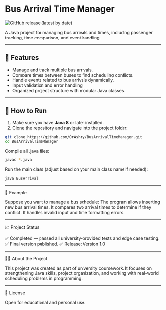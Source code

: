 # Bus Arrival Time Manager

![GitHub release (latest by date)](https://img.shields.io/github/v/release/OrAshry/BusArrivalTimeManager)

A Java project for managing bus arrivals and times, including passenger tracking, time comparison, and event handling.

---

## 📂 Features

- Manage and track multiple bus arrivals.
- Compare times between buses to find scheduling conflicts.
- Handle events related to bus arrivals dynamically.
- Input validation and error handling.
- Organized project structure with modular Java classes.

---

## 🚀 How to Run

1. Make sure you have **Java 8** or later installed.
2. Clone the repository and navigate into the project folder:

```bash
git clone https://github.com/OrAshry/BusArrivalTimeManager.git
cd BusArrivalTimeManager
```

Compile all .java files:
```bash
javac *.java
```
Run the main class (adjust based on your main class name if needed):
```bash
java BusArrival
```
---

📄 Example

Suppose you want to manage a bus schedule:
The program allows inserting new bus arrival times.
It compares two arrival times to determine if they conflict.
It handles invalid input and time formatting errors.

---

📈 Project Status

✅ Completed — passed all university-provided tests and edge case testing.
✅ Final version published.
✅ Release: Version 1.0

---

🙋‍♂️ About the Project

This project was created as part of university coursework.
It focuses on strengthening Java skills, project organization, and working with real-world scheduling problems in programming.

---

📜 License

Open for educational and personal use.
